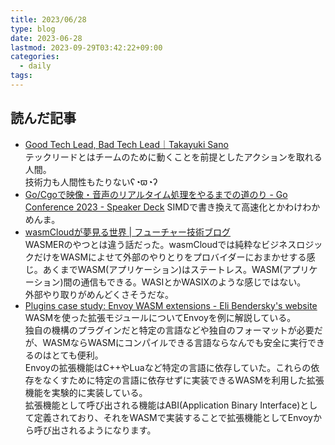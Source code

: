 ```yaml
---
title: 2023/06/28
type: blog
date: 2023-06-28
lastmod: 2023-09-29T03:42:22+09:00
categories:
  - daily
tags:
---
```


## 読んだ記事

- [Good Tech Lead, Bad Tech Lead｜Takayuki Sano](https://note.com/ypponatoz/n/n3def2a796f4e)  
  テックリードとはチームのために動くことを前提としたアクションを取れる人間。  
  技術力も人間性もたりないʕ◔ϖ◔ʔ  
- [Go/Cgoで映像・音声のリアルタイム処理をやるまでの道のり - Go Conference 2023 - Speaker Deck](https://speakerdeck.com/octu0/cgodeying-xiang-yin-sheng-noriarutaimuchu-li-woyarumadenodao-nori?slide=62)
  SIMDで書き換えて高速化とかわけわかめんま。
- [wasmCloudが夢見る世界 | フューチャー技術ブログ](https://future-architect.github.io/articles/20230619b/)  
  WASMERのやつとは違う話だった。wasmCloudでは純粋なビジネスロジックだけをWASMによせて外部のやりとりをプロバイダーにおまかせする感じ。あくまでWASM(アプリケーション)はステートレス。WASM(アプリケーション)間の通信もできる。WASIとかWASIXのような感じではない。  
  外部やり取りがめんどくさそうだな。  
- [Plugins case study: Envoy WASM extensions - Eli Bendersky's website](https://eli.thegreenplace.net/2023/plugins-case-study-envoy-wasm-extensions/)  
  WASMを使った拡張モジュールについてEnvoyを例に解説している。  
  独自の機構のプラグインだと特定の言語などや独自のフォーマットが必要だが、WASMならWASMにコンパイルできる言語ならなんでも安全に実行できるのはとても便利。  
  Envoyの拡張機能はC++やLuaなど特定の言語に依存していた。これらの依存をなくすために特定の言語に依存せずに実装できるWASMを利用した拡張機能を実験的に実装している。  
  拡張機能として呼び出される機能はABI(Application Binary Interface)として定義されており、それをWASMで実装することで拡張機能としてEnvoyから呼び出されるようになります。  
